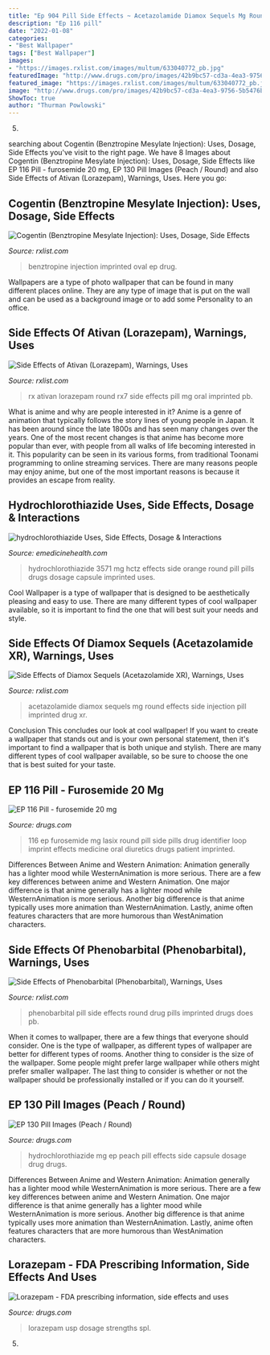 ```yaml
---
title: "Ep 904 Pill Side Effects ~ Acetazolamide Diamox Sequels Mg Round Effects Side Injection Pill Imprinted Drug Xr"
description: "Ep 116 pill"
date: "2022-01-08"
categories:
- "Best Wallpaper"
tags: ["Best Wallpaper"]
images:
- "https://images.rxlist.com/images/multum/633040772_pb.jpg"
featuredImage: "http://www.drugs.com/pro/images/42b9bc57-cd3a-4ea3-9756-5b5476b30128/lorazepam-usp-500mcg-2.jpg"
featured_image: "https://images.rxlist.com/images/multum/633040772_pb.jpg"
image: "http://www.drugs.com/pro/images/42b9bc57-cd3a-4ea3-9756-5b5476b30128/lorazepam-usp-500mcg-2.jpg"
ShowToc: true
author: "Thurman Powlowski"
---
```



5.

	

		
searching about Cogentin (Benztropine Mesylate Injection): Uses, Dosage, Side Effects you've visit to the right page. We have 8 Images about Cogentin (Benztropine Mesylate Injection): Uses, Dosage, Side Effects like EP 116 Pill - furosemide 20 mg, EP 130 Pill Images (Peach / Round) and also Side Effects of Ativan (Lorazepam), Warnings, Uses. Here you go:
		
    
## Cogentin (Benztropine Mesylate Injection): Uses, Dosage, Side Effects

<img loading=lazy src="https://images.rxlist.com/images/multum/641250137_pb.jpg" onerror="this.onerror=null;this.src='https://tse2.mm.bing.net/th?id=OIP._2xREBd8stwYcViwTrUYpAHaFj&amp;pid=15.1';" alt="Cogentin (Benztropine Mesylate Injection): Uses, Dosage, Side Effects">

_Source: rxlist.com_

>benztropine injection imprinted oval ep drug. 

	



Wallpapers are a type of photo wallpaper that can be found in many different places online. They are any type of image that is put on the wall and can be used as a background image or to add some Personality to an office.

    
## Side Effects Of Ativan (Lorazepam), Warnings, Uses

<img loading=lazy src="https://images.rxlist.com/images/multum/633040772_pb.jpg" onerror="this.onerror=null;this.src='https://tse4.mm.bing.net/th?id=OIP.Gx3wB6sB6Rf90o19tADZIwHaFp&amp;pid=15.1';" alt="Side Effects of Ativan (Lorazepam), Warnings, Uses">

_Source: rxlist.com_

>rx ativan lorazepam round rx7 side effects pill mg oral imprinted pb. 

	

What is anime and why are people interested in it?
Anime is a genre of animation that typically follows the story lines of young people in Japan. It has been around since the late 1800s and has seen many changes over the years. One of the most recent changes is that anime has become more popular than ever, with people from all walks of life becoming interested in it. This popularity can be seen in its various forms, from traditional Toonami programming to online streaming services. There are many reasons people may enjoy anime, but one of the most important reasons is because it provides an escape from reality.

    
## Hydrochlorothiazide Uses, Side Effects, Dosage &amp; Interactions

<img loading=lazy src="https://images.emedicinehealth.com/images/multum/637390128_pb.jpg" onerror="this.onerror=null;this.src='https://tse3.mm.bing.net/th?id=OIP.pNokzRcuYDinbXfH7uwN_wHaFj&amp;pid=15.1';" alt="hydrochlorothiazide Uses, Side Effects, Dosage &amp; Interactions">

_Source: emedicinehealth.com_

>hydrochlorothiazide 3571 mg hctz effects side orange round pill pills drugs dosage capsule imprinted uses. 

	

Cool Wallpaper is a type of wallpaper that is designed to be aesthetically pleasing and easy to use. There are many different types of cool wallpaper available, so it is important to find the one that will best suit your needs and style.

    
## Side Effects Of Diamox Sequels (Acetazolamide XR), Warnings, Uses

<img loading=lazy src="https://images.rxlist.com/images/multum/516724023_pb.jpg" onerror="this.onerror=null;this.src='https://tse3.mm.bing.net/th?id=OIP.GT0BGRNjbOCtroQCVRjgxQHaFj&amp;pid=15.1';" alt="Side Effects of Diamox Sequels (Acetazolamide XR), Warnings, Uses">

_Source: rxlist.com_

>acetazolamide diamox sequels mg round effects side injection pill imprinted drug xr. 

	

Conclusion
This concludes our look at cool wallpaper! If you want to create a wallpaper that stands out and is your own personal statement, then it's important to find a wallpaper that is both unique and stylish. There are many different types of cool wallpaper available, so be sure to choose the one that is best suited for your taste.

    
## EP 116 Pill - Furosemide 20 Mg

<img loading=lazy src="http://images.ddccdn.com/images/pills/nlm/641250116.jpg" onerror="this.onerror=null;this.src='https://tse2.mm.bing.net/th?id=OIP.5guZyXKQOW_N1AuF41yr0gHaFj&amp;pid=15.1';" alt="EP 116 Pill - furosemide 20 mg">

_Source: drugs.com_

>116 ep furosemide mg lasix round pill side pills drug identifier loop imprint effects medicine oral diuretics drugs patient imprinted. 

	

Differences Between Anime and Western Animation: Animation generally has a lighter mood while WesternAnimation is more serious.
There are a few key differences between anime and Western Animation. One major difference is that anime generally has a lighter mood while WesternAnimation is more serious. Another big difference is that anime typically uses more animation than WesternAnimation. Lastly, anime often features characters that are more humorous than WestAnimation characters.

    
## Side Effects Of Phenobarbital (Phenobarbital), Warnings, Uses

<img loading=lazy src="https://images.rxlist.com/images/multum/006035165_pb.jpg" onerror="this.onerror=null;this.src='https://tse4.mm.bing.net/th?id=OIP.c6ZS3ryTm80kDAXH3kPAbgHaFp&amp;pid=15.1';" alt="Side Effects of Phenobarbital (Phenobarbital), Warnings, Uses">

_Source: rxlist.com_

>phenobarbital pill side effects round drug pills imprinted drugs does pb. 

	

When it comes to wallpaper, there are a few things that everyone should consider. One is the type of wallpaper, as different types of wallpaper are better for different types of rooms. Another thing to consider is the size of the wallpaper. Some people might prefer large wallpaper while others might prefer smaller wallpaper. The last thing to consider is whether or not the wallpaper should be professionally installed or if you can do it yourself.

    
## EP 130 Pill Images (Peach / Round)

<img loading=lazy src="https://www.drugs.com/images/pills/nlm/641250130.jpg" onerror="this.onerror=null;this.src='https://tse1.mm.bing.net/th?id=OIP.-MhYwIOEQvoY1TagCKH-hwHaFj&amp;pid=15.1';" alt="EP 130 Pill Images (Peach / Round)">

_Source: drugs.com_

>hydrochlorothiazide mg ep peach pill effects side capsule dosage drug drugs. 

	

Differences Between Anime and Western Animation: Animation generally has a lighter mood while WesternAnimation is more serious.
There are a few key differences between anime and Western Animation. One major difference is that anime generally has a lighter mood while WesternAnimation is more serious. Another big difference is that anime typically uses more animation than WesternAnimation. Lastly, anime often features characters that are more humorous than WestAnimation characters.

    
## Lorazepam - FDA Prescribing Information, Side Effects And Uses

<img loading=lazy src="http://www.drugs.com/pro/images/42b9bc57-cd3a-4ea3-9756-5b5476b30128/lorazepam-usp-500mcg-2.jpg" onerror="this.onerror=null;this.src='https://tse4.mm.bing.net/th?id=OIP.PcGDb1mha6XUgWnqA7OxoQHaDF&amp;pid=15.1';" alt="Lorazepam - FDA prescribing information, side effects and uses">

_Source: drugs.com_

>lorazepam usp dosage strengths spl. 

	

5.

